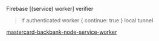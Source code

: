 Firebase [(service) worker] verifier

> If authenticated worker { continue: true } local tunnel 

[mastercard-backbank-node-service-worker](https://github.com/NickCarducci/mastercard-backbank-node-service-worker)
